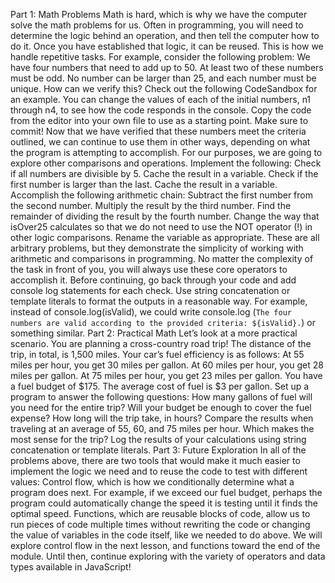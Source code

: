 Part 1: Math Problems
Math is hard, which is why we have the computer solve the math problems for us. Often in programming, you will need to determine the logic behind an operation, and then tell the computer how to do it. Once you have established that logic, it can be reused. This is how we handle repetitive tasks.
For example, consider the following problem:
We have four numbers that need to add up to 50. At least two of these numbers must be odd. No number can be larger than 25, and each number must be unique.
How can we verify this? Check out the following CodeSandbox for an example. You can change the values of each of the initial numbers, n1 through n4, to see how the code responds in the console.
Copy the code from the editor into your own file to use as a starting point. Make sure to commit!
Now that we have verified that these numbers meet the criteria outlined, we can continue to use them in other ways, depending on what the program is attempting to accomplish. For our purposes, we are  going to explore other comparisons and operations.
Implement the following:
Check if all numbers are divisible by 5. Cache the result in a variable.
Check if the first number is larger than the last. Cache the result in a variable.
Accomplish the following arithmetic chain:
Subtract the first number from the second number.
Multiply the result by the third number.
Find the remainder of dividing the result by the fourth number.
Change the way that isOver25 calculates so that we do not need to use the NOT operator (!) in other logic comparisons. Rename the variable as appropriate.
These are all arbitrary problems, but they demonstrate the simplicity of working with arithmetic and comparisons in programming. No matter the complexity of the task in front of you, you will always use these core operators to accomplish it.
Before continuing, go back through your code and add console log statements for each check. Use string concatenation or template literals to format the outputs in a reasonable way.
For example, instead of console.log(isValid), we could write console.log (`The four numbers are valid according to the provided criteria: ${isValid}.`) or something similar.
Part 2: Practical Math
Let’s look at a more practical scenario.
You are planning a cross-country road trip!
The distance of the trip, in total, is 1,500 miles.
Your car’s fuel efficiency is as follows:
At 55 miles per hour, you get 30 miles per gallon.
At 60 miles per hour, you get 28 miles per gallon.
At 75 miles per hour, you get 23 miles per gallon.
You have a fuel budget of $175.
The average cost of fuel is $3 per gallon.
Set up a program to answer the following questions:
How many gallons of fuel will you need for the entire trip?
Will your budget be enough to cover the fuel expense?
How long will the trip take, in hours?
Compare the results when traveling at an average of 55, 60, and 75 miles per hour. Which makes the most sense for the trip?
Log the results of your calculations using string concatenation or template literals.
Part 3: Future Exploration
In all of the problems above, there are two tools that would make it much easier to implement the logic we need and to reuse the code to test with different values:
Control flow, which is how we conditionally determine what a program does next. For example, if we exceed our fuel budget, perhaps the program could automatically change the speed it is testing until it finds the optimal speed.
Functions, which are reusable blocks of code, allow us to run pieces of code multiple times without rewriting the code or changing the value of variables in the code itself, like we needed to do above.
We will explore control flow in the next lesson, and functions toward the end of the module. Until then, continue exploring with the variety of operators and data types available in JavaScript!
